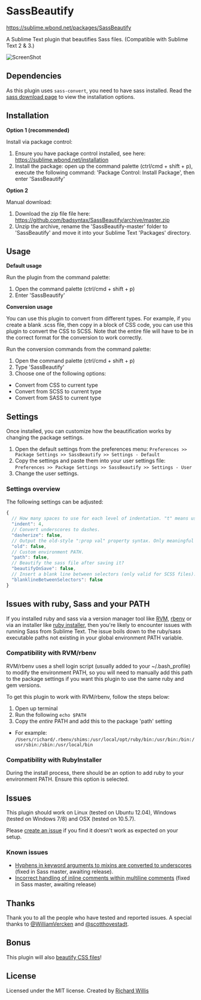 # SassBeautify

https://sublime.wbond.net/packages/SassBeautify

A Sublime Text plugin that beautifies Sass files. (Compatible with Sublime Text 2 & 3.)

![ScreenShot](https://raw.github.com/badsyntax/SassBeautify/master/assets/screenshot.png)

## Dependencies

As this plugin uses `sass-convert`, you need to have sass installed. Read the [sass download page](http://sass-lang.com/download.html) to view the installation options.

## Installation

**Option 1 (recommended)**

Install via package control:

1. Ensure you have package control installed, see here: https://sublime.wbond.net/installation
2. Install the package: open up the command palette (ctrl/cmd + shift + p), execute the following command:
'Package Control: Install Package', then enter 'SassBeautify'

**Option 2**

Manual download:

1. Download the zip file file here: https://github.com/badsyntax/SassBeautify/archive/master.zip
2. Unzip the archive, rename the 'SassBeautify-master' folder to 'SassBeautify' and move it into your Sublime Text 'Packages' directory.

## Usage

**Default usage**

Run the plugin from the command palette:

1. Open the command palette (ctrl/cmd + shift + p)
2. Enter 'SassBeautify'

**Conversion usage**

You can use this plugin to convert from different types. For example, if you create a blank .scss file, then copy in a block of CSS code, you can use this plugin to convert the CSS to SCSS. Note that the entire file will have to be in the correct format for the conversion to work correctly.

Run the conversion commands from the command palette:

1. Open the command palette (ctrl/cmd + shift + p)
2. Type 'SassBeautify'
3. Choose one of the following options:
  * Convert from CSS to current type
  * Convert from SCSS to current type
  * Convert from SASS to current type

## Settings

Once installed, you can customize how the beautification works by changing the package settings.

1. Open the default settings from the preferences menu: `Preferences >> Package Settings >> SassBeautify >> Settings - Default`
2. Copy the settings and paste them into your user settings file: `Preferences >> Package Settings >> SassBeautify >> Settings - User`
3. Change the user settings.

### Settings overview

The following settings can be adjusted:

```javascript
{
  // How many spaces to use for each level of indentation. "t" means use hard tabs.
  "indent": 4,
  // Convert underscores to dashes.
  "dasherize": false,
  // Output the old-style ":prop val" property syntax. Only meaningful when generating Sass.
  "old": false,
  // Custom environment PATH.
  "path": false,
  // Beautify the sass file after saving it?
  "beautifyOnSave": false,
  // Insert a blank line between selectors (only valid for SCSS files).
  "blanklineBetweenSelectors": false
}
```

## Issues with ruby, Sass and your PATH

If you installed ruby and sass via a version manager tool like [RVM](https://rvm.io/), [rbenv](https://github.com/sstephenson/rbenv) or via an installer like [ruby installer](http://rubyinstaller.org/), then you're likely to encounter issues with running Sass from Sublime Text. The issue boils down to the ruby/sass executable paths not existing in your global environment PATH variable.

### Compatibility with RVM/rbenv

RVM/rbenv uses a shell login script (usually added to your ~/.bash_profile) to modify the environment PATH, so you will need to manually add this path to the package settings if you want this plugin to use the same ruby and gem versions.

To get this plugin to work with RVM/rbenv, follow the steps below:

1. Open up terminal
2. Run the following `echo $PATH`
3. Copy the *entire* PATH and add this to the package 'path' setting
 * For example: `/Users/richard/.rbenv/shims:/usr/local/opt/ruby/bin:/usr/bin:/bin:/usr/sbin:/sbin:/usr/local/bin`

### Compatibility with RubyInstaller

During the install process, there should be an option to add ruby to your environment PATH. Ensure this option is selected.

## Issues

This plugin should work on Linux (tested on Ubuntu 12.04), Windows (tested on Windows 7/8) and OSX (tested on 10.5.7).

Please [create an issue](https://github.com/badsyntax/SassBeautify/issues) if you find it doesn't work as expected on your setup.

### Known issues

* [Hyphens in keyword arguments to mixins are converted to underscores](https://github.com/badsyntax/SassBeautify/issues/31) (fixed in Sass master, awaiting release).
* [Incorrect handling of inline comments within multiline comments](https://github.com/badsyntax/SassBeautify/issues/24) (fixed in Sass master, awaiting release)

## Thanks

Thank you to all the people who have tested and reported issues. A special thanks to [@WilliamVercken](https://github.com/WilliamVercken) and [@scotthovestadt](https://github.com/scotthovestadt).

## Bonus

This plugin will also [beautify CSS files](https://github.com/badsyntax/SassBeautify/issues/27)!

## License

Licensed under the MIT license. Created by [Richard Willis](http://badsyntax.co/)
